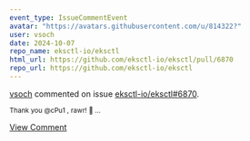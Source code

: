 ```yaml
---
event_type: IssueCommentEvent
avatar: "https://avatars.githubusercontent.com/u/814322?"
user: vsoch
date: 2024-10-07
repo_name: eksctl-io/eksctl
html_url: https://github.com/eksctl-io/eksctl/pull/6870
repo_url: https://github.com/eksctl-io/eksctl
---
```


<a href='https://github.com/vsoch' target='_blank'>vsoch</a> commented on issue <a href='https://github.com/eksctl-io/eksctl/pull/6870' target='_blank'>eksctl-io/eksctl#6870</a>.

<small>Thank you @cPu1 , rawr! :t-rex: ...</small>

<a href='https://github.com/eksctl-io/eksctl/pull/6870' target='_blank'>View Comment</a>